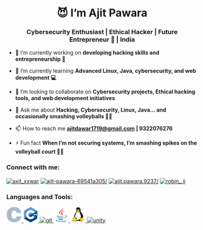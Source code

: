 <h1 align="center">😈 I’m Ajit Pawara</h1>
<h3 align="center">Cybersecurity Enthusiast | Ethical Hacker | Future Entrepreneur 🚀 | India</h3>




- 🔭 I’m currently working on **developing hacking skills and entrepreneurship 🚀**

- 🌱 I’m currently learning **Advanced Linux, Java, cybersecurity, and web development 💻**

- 👯 I’m looking to collaborate on **Cybersecurity projects, Ethical hacking tools, and web development initiatives**

- 💬 Ask me about **Hacking, Cybersecurity, Linux, Java… and occasionally smashing volleyballs 🏐😎**

- 📫 How to reach me **ajitdawar1719@gmail.com |  9322076276**

- ⚡ Fun fact **When I’m not securing systems, I’m smashing spikes on the volleyball court 🏐🔐**

<h3 align="left">Connect with me:</h3>
<p align="left">
<a href="https://twitter.com/axit_xxwar" target="blank"><img align="center" src="https://raw.githubusercontent.com/rahuldkjain/github-profile-readme-generator/master/src/images/icons/Social/twitter.svg" alt="axit_xxwar" height="30" width="40" /></a>
<a href="https://linkedin.com/in/ajit-pawara-69541a305/" target="blank"><img align="center" src="https://raw.githubusercontent.com/rahuldkjain/github-profile-readme-generator/master/src/images/icons/Social/linked-in-alt.svg" alt="ajit-pawara-69541a305/" height="30" width="40" /></a>
<a href="https://fb.com/ajit.pawara.9237/" target="blank"><img align="center" src="https://raw.githubusercontent.com/rahuldkjain/github-profile-readme-generator/master/src/images/icons/Social/facebook.svg" alt="ajit.pawara.9237/" height="30" width="40" /></a>
<a href="https://instagram.com/robin_.ii" target="blank"><img align="center" src="https://raw.githubusercontent.com/rahuldkjain/github-profile-readme-generator/master/src/images/icons/Social/instagram.svg" alt="robin_.ii" height="30" width="40" /></a>
</p>

<h3 align="left">Languages and Tools:</h3>
<p align="left"> <a href="https://www.cprogramming.com/" target="_blank" rel="noreferrer"> <img src="https://raw.githubusercontent.com/devicons/devicon/master/icons/c/c-original.svg" alt="c" width="40" height="40"/> </a> <a href="https://www.w3schools.com/cpp/" target="_blank" rel="noreferrer"> <img src="https://raw.githubusercontent.com/devicons/devicon/master/icons/cplusplus/cplusplus-original.svg" alt="cplusplus" width="40" height="40"/> </a> <a href="https://git-scm.com/" target="_blank" rel="noreferrer"> <img src="https://www.vectorlogo.zone/logos/git-scm/git-scm-icon.svg" alt="git" width="40" height="40"/> </a> <a href="https://www.java.com" target="_blank" rel="noreferrer"> <img src="https://raw.githubusercontent.com/devicons/devicon/master/icons/java/java-original.svg" alt="java" width="40" height="40"/> </a> <a href="https://www.linux.org/" target="_blank" rel="noreferrer"> <img src="https://raw.githubusercontent.com/devicons/devicon/master/icons/linux/linux-original.svg" alt="linux" width="40" height="40"/> </a> <a href="https://unity.com/" target="_blank" rel="noreferrer"> <img src="https://www.vectorlogo.zone/logos/unity3d/unity3d-icon.svg" alt="unity" width="40" height="40"/> </a> </p>

